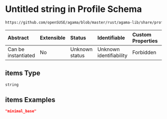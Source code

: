 # Untitled string in Profile Schema

```txt
https://github.com/openSUSE/agama/blob/master/rust/agama-lib/share/profile.schema.json#/properties/software/properties/patterns/items
```



| Abstract            | Extensible | Status         | Identifiable            | Custom Properties | Additional Properties | Access Restrictions | Defined In                                                          |
| :------------------ | :--------- | :------------- | :---------------------- | :---------------- | :-------------------- | :------------------ | :------------------------------------------------------------------ |
| Can be instantiated | No         | Unknown status | Unknown identifiability | Forbidden         | Allowed               | none                | [profile.schema.json\*](profile.schema.json "open original schema") |

## items Type

`string`

## items Examples

```json
"minimal_base"
```
